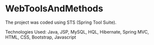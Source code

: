 # WebToolsAndMethods
The project was coded using STS (Spring Tool Suite).

Technologies Used:
Java, JSP, MySQL, HQL, Hibernate, Spring MVC, HTML, CSS, Bootstrap, Javascript
